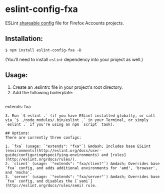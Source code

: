 # eslint-config-fxa

ESLint [shareable config](http://eslint.org/docs/developer-guide/shareable-configs) file for Firefox Accounts projects.

## Installation:
```
$ npm install eslint-config-fxa -D
```
(You'll need to install `eslint` dependency into your project as well.)

## Usage:
1. Create an .eslintrc file in your project's root directory.
2. Add the following boilerplate:
    ```yaml
extends: fxa
```
3. Run `$ eslint .` (if you have ESLint installed globally, or call via `$ ./node_modules/.bin/eslint .` in your Terminal, or simply `eslint .` if you're using an npm `script` task).

## Options:
There are currently three configs:

1. `fxa` (usage: `"extends": "fxa"`) &mdash; Includes base ESLint [environments](http://eslint.org/docs/user-guide/configuring#specifying-environments) and [rules](http://eslint.org/docs/rules/).
2. `client` (usage: `"extends": "fxa/client"`) &mdash; Overrides base `fxa` config, and adds additional environments for 'amd', 'browser', and 'mocha'.
3. `server` (usage: `"extends": "fxa/server"`) &mdash; Overrides base `fxa` config, and disables the [`semi`](http://eslint.org/docs/rules/semi) rule.
